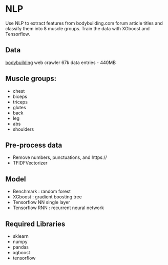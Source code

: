 # NLP
Use NLP to extract features from bodybuilding.com forum article titles and classify them into 8 muscle groups. Train the data with XGboost and Tensorflow. 

## Data
[bodybuilding](https://bodybuilding.com) web crawler
67k data entries - 440MB

## Muscle groups:
- chest
- biceps
- triceps
- glutes
- back
- leg
- abs
- shoulders

## Pre-process data 
- Remove numbers, punctuations, and https://
- TFIDFVectorizer

## Model
- Benchmark : random forest
- XGboost : gradient boosting tree
- Tensorflow NN single layer
- Tensorflow RNN : recurrent neural network

## Required Libraries
- sklearn
- numpy
- pandas
- xgboost
- tensorflow